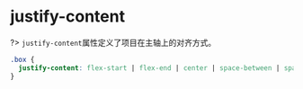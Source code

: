 # justify-content

?> `justify-content`属性定义了项目在主轴上的对齐方式。

```css
.box {
  justify-content: flex-start | flex-end | center | space-between | space-around;
}
```

<vuep template="#flex-justify-content"></vuep>

<script v-pre type="text/x-template" id="flex-justify-content">
<template>
  <main>
    <select v-bind:value='justifyContent' v-on:change="handleSelectChange">
      <option value='justify-content-flex-start'>flex-start</option>
      <option value='justify-content-flex-end'>flex-end</option>
      <option value='justify-content-center'>center</option>
      <option value='justify-content-space-between'>space-between</option>
      <option value='justify-content-space-around'>space-around</option>
    </select>
    <ul class='justify-content'  v-bind:id='justifyContent'>
      <li>1</li>
      <li>2</li>
      <li>3</li>
    </ul>
  </main>
</template>
<style>
  main{
    width: 100%;
  }
  ul{
    color: #fff;
    padding: 0;
    text-align: center;
    background: #310736;
  }
  li{
    list-style: none;
    height: 46px;
    width: 6em;
    line-height: 1.2;
    padding: 1em;
    background: #310736;
    border-radius: 4px;
  }
  li:nth-child(1){
    background: #05ffb0;
  }
  li:nth-child(2){
    background: #00d1b2;
  }
  li:nth-child(3){
    background: #ff3860;
  }
  .justify-content{
    display: flex;
    flex-wrap: wrap;
  }
  #justify-content-flex-start{
    justify-content: flex-start;
  }
  #justify-content-flex-end{
    justify-content: flex-end;
  }
  #justify-content-center{
    justify-content: center;
  }
  #justify-content-space-between{
    justify-content: space-between;
  }
  #justify-content-space-around{
    justify-content: space-around;
  }
</style>
<script>
module.exports = {
  methods:{
    handleSelectChange: function (event) {
      this.justifyContent = event.target.value
    }
  },
  data: () => ({
    justifyContent: 'justify-content-flex-start'
  })
}
</script>
</script>
